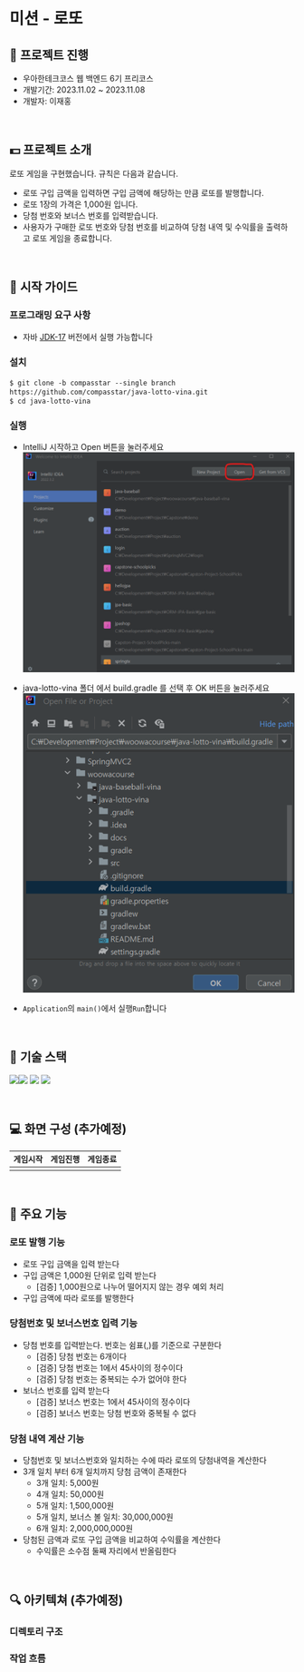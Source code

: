 # 미션 - 로또



## :book: 프로젝트 진행
- 우아한테크코스 웹 백엔드 6기 프리코스<br>
- 개발기간: 2023.11.02 ~ 2023.11.08<br>
- 개발자: 이재홍

<br>

## :dollar: 프로젝트 소개
로또 게임을 구현했습니다. 규칙은 다음과 같습니다.

- 로또 구입 금액을 입력하면 구입 금액에 해당하는 만큼 로또를 발행합니다.
- 로또 1장의 가격은 1,000원 입니다.
- 당첨 번호와 보너스 번호를 입력받습니다.
- 사용자가 구매한 로또 번호와 당첨 번호를 비교하여 당첨 내역 및 수익률을 출력하고 로또 게임을 종료합니다.

<br>

## :rocket: 시작 가이드
### 프로그래밍 요구 사항
- 자바 [JDK-17](https://www.oracle.com/java/technologies/downloads/#java17) 버전에서 실행 가능합니다 

### 설치
```
$ git clone -b compasstar --single branch https://github.com/compasstar/java-lotto-vina.git
$ cd java-lotto-vina
```

### 실행
- IntelliJ 시작하고 Open 버튼을 눌러주세요<br>
![run1](./img/run1.png)

- java-lotto-vina 폴더 에서 build.gradle 를 선택 후 OK 버튼을 눌러주세요<br>
![run2](./img/run2.png)

- `Application`의 `main()`에서 실행`Run`합니다
<br>



## :school: 기술 스택
<img src="https://img.shields.io/badge/IntelliJ-000000?style=for-the-badge&logo=intellij-idea&logoColor=white"><img src="https://img.shields.io/badge/git-F05032?style=for-the-badge&logo=git&logoColor=white">
<img src="https://img.shields.io/badge/github-181717?style=for-the-badge&logo=github&logoColor=white">
<img src="https://img.shields.io/badge/java-007396?style=for-the-badge&logo=java&logoColor=white"> 

<br>

## :computer: 화면 구성 (추가예정)



| 게임시작                             | 게임진행                             | 게임종료                             |
|----------------------------------|----------------------------------|----------------------------------|
| <!--![game1](./img/game1.png)--> | <!--![game2](./img/game2.png)--> | <!--![game3](./img/game3.png)--> |


<br>

## :dart: 주요 기능

### 로또 발행 기능
- 로또 구입 금액을 입력 받는다
- 구입 금액은 1,000원 단위로 입력 받는다
  - [검증] 1,000원으로 나누어 떨어지지 않는 경우 예외 처리
- 구입 금액에 따라 로또를 발행한다

### 당첨번호 및 보너스번호 입력 기능
- 당첨 번호를 입력받는다. 번호는 쉼표(,)를 기준으로 구분한다
  - [검증] 당첨 번호는 6개이다
  - [검증] 당첨 번호는 1에서 45사이의 정수이다
  - [검증] 당첨 번호는 중복되는 수가 없어야 한다
- 보너스 번호를 입력 받는다
  - [검증] 보너스 번호는 1에서 45사이의 정수이다
  - [검증] 보너스 번호는 당첨 번호와 중복될 수 없다

### 당첨 내역 계산 기능
- 당첨번호 및 보너스번호와 일치하는 수에 따라 로또의 당첨내역을 계산한다
- 3개 일치 부터 6개 일치까지 당첨 금액이 존재한다
  - 3개 일치: 5,000원
  - 4개 일치: 50,000원
  - 5개 일치: 1,500,000원
  - 5개 일치, 보너스 볼 일치: 30,000,000원
  - 6개 일치: 2,000,000,000원
- 당첨된 금액과 로또 구입 금액을 비교하여 수익률을 계산한다
  - 수익률은 소수점 둘째 자리에서 반올림한다

<br>

## :mag: 아키텍쳐 (추가예정)
### 디렉토리 구조
<!--![architecture1](./img/architecture1.png)-->


### 작업 흐름
<!--![architecture2](./img/architecture2.png)-->
